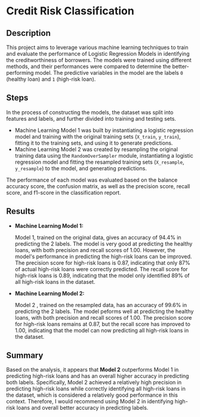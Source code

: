 # Credit Risk Classification

## Description
This project aims to leverage various machine learning techniques to train and evaluate the performance of Logistic Regression Models in identifying the creditworthiness of borrowers. The models were trained using different methods, and their performances were compared to determine the better-performing model. The predictive variables in the model are the labels `0` (healthy loan) and `1` (high-risk loan).

## Steps
In the process of constructing the models, the dataset was split into features and labels, and further divided into training and testing sets. 

  * Machine Learning Model 1 was built by instantiating a logistic regression model and training with the original training sets (`X_train`, `y_train`), fitting it to the training sets, and using it to generate predictions. 
  * Machine Learning Model 2 was created by resampling the original training data using the `RandomOverSampler` module, instantiating a logistic regression model and fitting the resampled training sets (`X_resample`, `y_resample`) to the model, and generating predictions.

The performance of each model was evaluated based on the balance accuracy score, the confusion matrix, as well as the precision score, recall score, and f1-score in the classification report.


## Results
- **Machine Learning Model 1:**

  Model 1, trained on the original data, gives an accuracy of 94.4% in predicting the 2 labels. The model is very good at predicting the healthy loans, with both precision and recall scores of 1.00. However, the model's performance in predicting the high-risk loans can be improved. The precision score for high-risk loans is 0.87, indicating that only 87% of actual high-risk loans were correctly predicted. The recall score for high-risk loans is 0.89, indicating that the model only identified 89% of all high-risk loans in the dataset.

- **Machine Learning Model 2:**

  Model 2 , trained on the resampled data, has an accuracy of 99.6% in predicting the 2 labels. The model peforms well at predicting the healthy loans, with both precision and recall scores of 1.00. The precision score for high-risk loans remains at 0.87, but the recall score has improved to 1.00, indicating that the model can now predicting all high-risk loans in the dataset.

## Summary  
Based on the analysis, it appears that **Model 2** outperforms Model 1 in predicting high-risk loans and has an overall higher accuracy in predicting both labels. Specifically, Model 2 achieved a relatively high precision in predicting high-risk loans while correctly identifying all high-risk loans in the dataset, which is considered a relatively good performance in this context. Therefore, I would recommend using Model 2 in identifying high-risk loans and overall better accuracy in predicting labels.